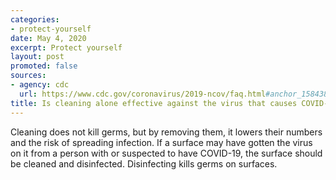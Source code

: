 ```yaml
---
categories:
- protect-yourself
date: May 4, 2020
excerpt: Protect yourself
layout: post
promoted: false
sources:
- agency: cdc
  url: https://www.cdc.gov/coronavirus/2019-ncov/faq.html#anchor_1584388242595
title: Is cleaning alone effective against the virus that causes COVID-19?
---
```


Cleaning does not kill germs, but by removing them, it lowers their numbers and the risk of spreading infection. If a surface may have gotten the virus on it from a person with or suspected to have COVID-19, the surface should be cleaned and disinfected. Disinfecting kills germs on surfaces.
